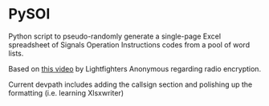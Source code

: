 # PySOI
Python script to pseudo-randomly generate a single-page Excel spreadsheet of Signals Operation Instructions codes from a pool of word lists.

Based on [this video](https://youtu.be/4NXhUyqf7ZM) by Lightfighters Anonymous regarding radio encryption.

Current devpath includes adding the callsign section and polishing up the formatting (i.e. learning Xlsxwriter)